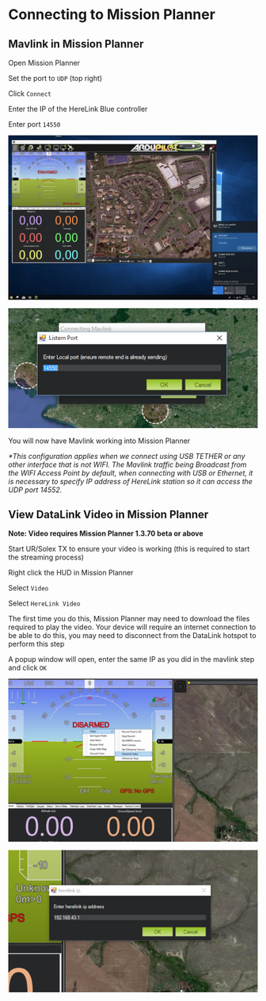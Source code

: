 # Connecting to Mission Planner

## M**avlink in Mission Planner**

Open Mission Planner

Set the port to `UDP` (top right)

Click `Connect`&#x20;

Enter the IP of the HereLink Blue controller

Enter port `14550`&#x20;

![](<../../../../.gitbook/assets/image (13).jpeg>)

![](<../../../../.gitbook/assets/image (19) (1).png>)

You will now have Mavlink working into Mission Planner

_\*This configuration applies when we connect using USB TETHER or any other interface that is not WIFI. The Mavlink traffic being Broadcast from the WIFI Access Point by default, when connecting with USB or Ethernet, it is necessary to specify IP address of HereLink station so it can access the UDP port 14552._

## View DataLink Video in Mission Planner

**Note: Video requires Mission Planner 1.3.70 beta or above**

Start UR/Solex TX to ensure your video is working (this is required to start the streaming process)

Right click the HUD in Mission Planner

Select `Video`&#x20;

Select `HereLink Video`

The first time you do this, Mission Planner may need to download the files required to play the video. Your device will require an internet connection to be able to do this, you may need to disconnect from the DataLink hotspot to perform this step

A popup window will open, enter the same IP as you did in the mavlink step and click `OK`&#x20;

![](<../../../../.gitbook/assets/image (14).jpeg>)

![](<../../../../.gitbook/assets/image (15).jpeg>)

